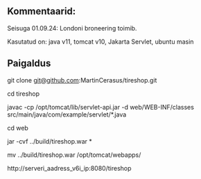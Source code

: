 ## Kommentaarid:
Seisuga 01.09.24: Londoni broneering toimib.

Kasutatud on: java v11, tomcat v10, Jakarta Servlet, ubuntu masin

## Paigaldus
git clone git@github.com:MartinCerasus/tireshop.git

cd tireshop

javac -cp /opt/tomcat/lib/servlet-api.jar -d web/WEB-INF/classes src/main/java/com/example/servlet/*.java

cd web

jar -cvf ../build/tireshop.war *

mv ../build/tireshop.war /opt/tomcat/webapps/

http://serveri_aadress_v6i_ip:8080/tireshop

